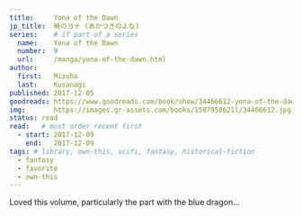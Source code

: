 ```yaml
---
title:     Yona of the Dawn
jp_title:  暁のヨナ (あかつきのよな)
series:    # if part of a series
  name:    Yona of the Dawn
  number:  9
  url:     /manga/yona-of-the-dawn.html
author: 
  first:   Mizuho 
  last:    Kusanagi
published: 2017-12-05 
goodreads: https://www.goodreads.com/book/show/34466612-yona-of-the-dawn-vol-9
img:       https://images.gr-assets.com/books/1507958621l/34466612.jpg
status: read
read:   # must order recent first
  - start: 2017-12-09 
    end:   2017-12-09
tags: # library, own-this, scifi, fantasy, historical-fiction
  - fantasy
  - favorite
  - own-this
---
```


Loved this volume, particularly the part with the blue dragon...
